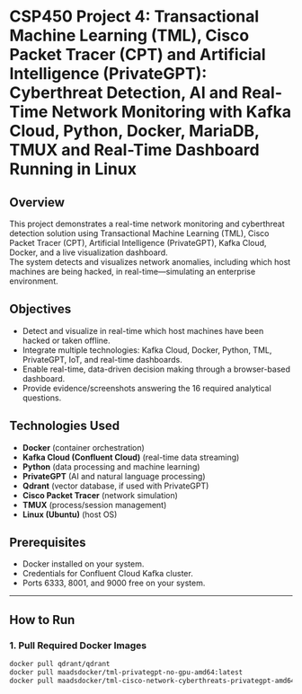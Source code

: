 # CSP450 Project 4: Transactional Machine Learning (TML), Cisco Packet Tracer (CPT) and Artificial Intelligence (PrivateGPT): Cyberthreat Detection, AI and Real-Time Network Monitoring with Kafka Cloud, Python, Docker, MariaDB, TMUX and Real-Time Dashboard Running in Linux

## Overview

This project demonstrates a real-time network monitoring and cyberthreat detection solution using Transactional Machine Learning (TML), Cisco Packet Tracer (CPT), Artificial Intelligence (PrivateGPT), Kafka Cloud, Docker, and a live visualization dashboard.  
The system detects and visualizes network anomalies, including which host machines are being hacked, in real-time—simulating an enterprise environment.

## Objectives

- Detect and visualize in real-time which host machines have been hacked or taken offline.
- Integrate multiple technologies: Kafka Cloud, Docker, Python, TML, PrivateGPT, IoT, and real-time dashboards.
- Enable real-time, data-driven decision making through a browser-based dashboard.
- Provide evidence/screenshots answering the 16 required analytical questions.

## Technologies Used

- **Docker** (container orchestration)
- **Kafka Cloud (Confluent Cloud)** (real-time data streaming)
- **Python** (data processing and machine learning)
- **PrivateGPT** (AI and natural language processing)
- **Qdrant** (vector database, if used with PrivateGPT)
- **Cisco Packet Tracer** (network simulation)
- **TMUX** (process/session management)
- **Linux (Ubuntu)** (host OS)

## Prerequisites

- Docker installed on your system.
- Credentials for Confluent Cloud Kafka cluster.
- Ports 6333, 8001, and 9000 free on your system.

---

## How to Run

### 1. Pull Required Docker Images

```bash
docker pull qdrant/qdrant
docker pull maadsdocker/tml-privategpt-no-gpu-amd64:latest
docker pull maadsdocker/tml-cisco-network-cyberthreats-privategpt-amd64:latest
